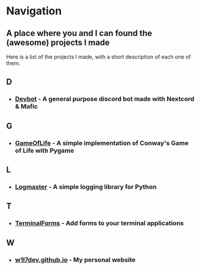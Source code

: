 # Navigation
## A place where you and I can found the (awesome) projects I made

Here is a list of the projects I made, with a short description of each one of them.

## D
- ### [Devbot](https://github.com/W1L7dev/devbot) - A general purpose discord bot made with Nextcord & Mafic

## G
- ### [GameOfLife](https://github.com/W1L7dev/GameOfLife) - A simple implementation of Conway's Game of Life with Pygame

## L
- ### [Logmaster](https://github.com/W1L7dev/Logmaster) - A simple logging library for Python

## T
- ### [TerminalForms](https://github.com/W1L7dev/TerminalForms) - Add forms to your terminal applications

## W
- ### [w1l7dev.github.io](https://github.com/W1L7dev/w1l7dev.github.io) - My personal website
